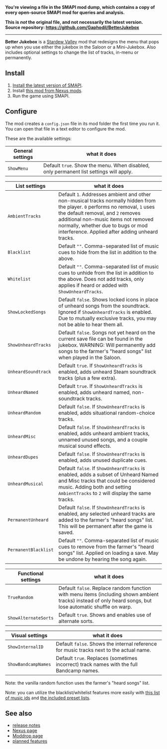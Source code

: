 **You're viewing a file in the SMAPI mod dump, which contains a copy of every open-source SMAPI mod
for queries and analysis.**

**This is _not_ the original file, and not necessarily the latest version.**  
**Source repository: https://github.com/Gaphodil/BetterJukebox**

----

**Better Jukebox** is a [Stardew Valley](http://stardewvalley.net/) mod that redesigns the menu
that pops up when you use either the jukebox in the Saloon or a Mini-Jukebox.
Also includes optional settings to change the list of tracks, in-menu or permanently.

## Install
1. [Install the latest version of SMAPI](https://smapi.io/).
2. Install [this mod from Nexus mods](http://www.nexusmods.com/stardewvalley/mods/6017).
3. Run the game using SMAPI.

## Configure
The mod creates a `config.json` file in its mod folder the first time you run it. You can open that
file in a text editor to configure the mod.

These are the available settings:

| General settings      | what it does
| ---                   | ---
| `ShowMenu`            | Default `true`. Show the menu. When disabled, only permanent list settings will apply.

| List settings		    | what it does
| ---					| --- 
| `AmbientTracks`		| Default `1`. Addresses ambient and other non-musical tracks normally hidden from the player. `0` performs no removal, `1` uses the default removal, and `2` removes additional non-music items not removed normally, whether due to bugs or mod interference. Applied after adding unheard tracks.
| `Blacklist`           | Default `""`. Comma-separated list of music cues to hide from the list in addition to the above.
| `Whitelist`           | Default `""`. Comma-separated list of music cues to unhide from the list in addition to the above. Does not add tracks, only applies if heard or added with `ShowUnheardTracks`.
| `ShowLockedSongs`		| Default `false`. Shows locked icons in place of unheard songs from the soundtrack. Ignored if `ShowUnheardTracks` is enabled. Due to mutually exclusive tracks, you may not be able to hear them all.
| `ShowUnheardTracks`	| Default `false`. Songs not yet heard on the current save file can be found in the jukebox. WARNING: Will permanently add songs to the farmer's "heard songs" list when played in the Saloon.
| `UnheardSoundtrack`	| Default `true`. If `ShowUnheardTracks` is enabled, adds unheard Steam soundtrack tracks (plus a few extra).
| `UnheardNamed`		| Default `true`. If `ShowUnheardTracks` is enabled, adds unheard named, non-soundtrack tracks.
| `UnheardRandom`		| Default `false`. If `ShowUnheardTracks` is enabled, adds situational random-choice tracks.
| `UnheardMisc`			| Default `false`. If `ShowUnheardTracks` is enabled, adds unheard ambient tracks, unnamed unused songs, and a couple musical sound effects.
| `UnheardDupes`		| Default `false`. If `ShowUnheardTracks` is enabled, adds unused duplicate cues.
| `UnheardMusical`      | Default `false`. If `ShowUnheardTracks` is enabled, adds a subset of Unheard Named and Misc tracks that could be considered music. Adding both and setting `AmbientTracks` to `2` will display the same tracks.
| `PermanentUnheard`    | Default `false`. If `ShowUnheardTracks` is enabled, any selected unheard tracks are added to the farmer's "heard songs" list. This will be permanent after the game is saved.
| `PermanentBlacklist`  | Default `""`. Comma-separated list of music cues to remove from the farmer's "heard songs" list. Applied on loading a save. May be undone by hearing the song again.

| Functional settings   | what it does
| ---                   | ---
| `TrueRandom`			| Default `false`. Replace random function with menu items (including shown ambient tracks) instead of only heard songs, but lose automatic shuffle on warp.
| `ShowAlternateSorts`	| Default `true`. Shows and enables use of alternate sorts.

| Visual settings		| what it does
| ---					| --- 
| `ShowInternalID`		| Default `false`. Shows the internal reference for music tracks next to the actual name.
| `ShowBandcampNames`	| Default `true`. Replaces (sometimes incorrect) track names with the full Bandcamp names.

Note: the vanilla random function uses the farmer's "heard songs" list.

Note: you can utilize the blacklist/whitelist features more easily with
[this list of music ids](https://docs.google.com/spreadsheets/d/1lJS6UQRpMbIWlZafU0pd982Bc2g5bDjqwm3F_UOA7pY)
and [the included preset lists](Framework/BetterJukeboxHelper.cs).

## See also
* [release notes](release-notes.md)
* [Nexus page](https://www.nexusmods.com/stardewvalley/mods/6017)
* [Moddrop page](https://www.moddrop.com/stardew-valley/mods/984775-better-jukebox)
* [planned features](planned-features.md)
